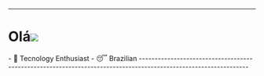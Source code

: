----------------------------------------------------------------------------------------------------------------
<h1>Olá<img src="https://raw.githubusercontent.com/kaueMarques/kaueMarques/master/hi.gif"></h1>
- 🤖 Tecnology Enthusiast
- 😴 Brazilian
----------------------------------------------------------------------------------------------------------------
<!---
Gowtch/Gowtch is a ✨ special ✨ repository because its `README.md` (this file) appears on your GitHub profile.
You can click the Preview link to take a look at your changes.
--->


